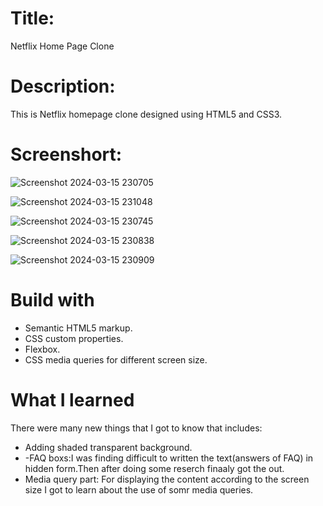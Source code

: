 # Title:
Netflix Home Page Clone

# Description:
This is Netflix homepage clone designed using HTML5 and CSS3.

# Screenshort:

![Screenshot 2024-03-15 230705](https://github.com/SandaliMaheshwari/Netflix-Clone/assets/140268751/f42a9a9c-5dbc-42a6-85aa-fc381250ef70)

![Screenshot 2024-03-15 231048](https://github.com/SandaliMaheshwari/Netflix-Clone/assets/140268751/815abd16-aaa6-4c35-9207-feb6c493896a)

![Screenshot 2024-03-15 230745](https://github.com/SandaliMaheshwari/Netflix-Clone/assets/140268751/a368d2bf-4760-40a1-b6a4-33a053411fe9)

![Screenshot 2024-03-15 230838](https://github.com/SandaliMaheshwari/Netflix-Clone/assets/140268751/060fc08a-fff9-463b-b97b-1bb4431bbff6)


![Screenshot 2024-03-15 230909](https://github.com/SandaliMaheshwari/Netflix-Clone/assets/140268751/c1028d79-dd4d-4e31-a5cc-eb659cc0df4d)

# Build with
- Semantic HTML5 markup.
- CSS custom properties.
- Flexbox.
- CSS media queries for different screen size.

# What I learned
There were many new things that I got to know that includes:
- Adding shaded transparent background.
- -FAQ boxs:I was finding difficult to written the text(answers of FAQ) in hidden form.Then after doing some reserch finaaly got the out.
- Media query part: For displaying the content according to the screen size I got to learn about the use of somr media queries.









